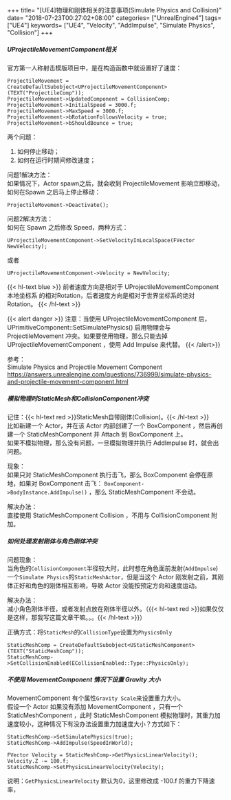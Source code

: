 +++
title= "[UE4]物理和刚体相关的注意事项(Simulate Physics and Collision)"
date= "2018-07-23T00:27:02+08:00"
categories= ["UnrealEngine4"]
tags= ["UE4"]
keywords= ["UE4", "Velocity", "AddImpulse", "Simulate Physics", "Collision"]
+++

##### UProjectileMovementComponent相关

官方第一人称射击模版项目中，是在构造函数中就设置好了速度：

	ProjectileMovement = CreateDefaultSubobject<UProjectileMovementComponent>(TEXT("ProjectileComp"));
	ProjectileMovement->UpdatedComponent = CollisionComp;
	ProjectileMovement->InitialSpeed = 3000.f;
	ProjectileMovement->MaxSpeed = 3000.f;
	ProjectileMovement->bRotationFollowsVelocity = true;
	ProjectileMovement->bShouldBounce = true;

两个问题：

1. 如何停止移动；
2. 如何在运行时期间修改速度；

问题1解决方法：  
如果情况下，Actor spawn之后，就会收到 ProjectileMovement 影响立即移动，如何在Spawn 之后马上停止移动：

	ProjectileMovement->Deactivate();

问题2解决方法：  	
如何在 Spawn 之后修改 Speed，两种方式：

	UProjectileMovementComponent->SetVelocityInLocalSpace(FVector NewVelocity);
	
或者

	UProjectileMovementComponent->Velocity = NewVelocity;
	
{{< hl-text blue >}}
前者速度方向是相对于 UProjectileMovementComponent本地坐标系 的相对Rotation，后者速度方向是相对于世界坐标系的绝对Rotation。
{{< /hl-text >}}

{{< alert danger >}}
注意：当使用 UProjectileMovementComponent 后，UPrimitiveComponent::SetSimulatePhysics() 启用物理会与 ProjectileMovement 冲突。如果要使用物理，那么只能去掉 UProjectileMovementComponent ，使用 Add Impulse 来代替。
{{< /alert>}}

参考：  
Simulate Physics and Projectile Movement Component  
https://answers.unrealengine.com/questions/736999/simulate-physics-and-projectile-movement-component.html

##### 模拟物理时StaticMesh和CollisionComponent冲突
记住：{{< hl-text red >}}StaticMesh自带刚体(Collision)。{{< /hl-text >}}  
比如新建一个 Actor，并在该 Actor 内部创建了一个 BoxComponent ，然后再创建一个 StaticMeshComponent 并 Attach 到 BoxComponent 上。  
如果不模拟物理，那么没有问题，一旦模拟物理并执行 AddImpulse 时，就会出问题。

现象：  
如果只对 StaticMeshComponent 执行击飞，那么 BoxComponent 会停在原地，如果对 BoxComponent 击飞： `BoxComponent->BodyInstance.AddImpulse()` ，那么 StaticMeshComponent 不会动。

解决办法：  
直接使用 StaticMeshComponent Collision ，不用与 Col1isionComponent 附加。


##### 如何处理发射刚体与角色刚体冲突

问题现象：  
当角色的`CollisionComponent`半径较大时，此时想在角色面前发射(`AddImpulse`)一个`Simulate Physics`的`StaticMeshActor`，但是当这个 Actor 刚发射之前，其刚体正好和角色的刚体相互影响，导致 Actor 没能按预定方向和速度运动。

解决办法：  
减小角色刚体半径，或者发射点放在刚体半径以外。（{{< hl-text red >}}如果仅仅是这样，那我写这篇文章干嘛。。。{{< /hl-text >}}）

正确方式：将`StaticMesh`的`CollisionType`设置为`PhysicsOnly`

	StaticMeshComp = CreateDefaultSubobject<UStaticMeshComponent>(TEXT("StaticMeshComp"));
	StaticMeshComp->SetCollisionEnabled(ECollisionEnabled::Type::PhysicsOnly);
	
##### 不使用 MovementComponent 情况下设置 Gravity 大小

MovementComponent 有个属性`Gravity Scale`来设置重力大小。  
假设一个 Actor 如果没有添加 MovementComponent ，只有一个 StaticMeshComponent ，此时 StaticMeshComponent 模拟物理时，其重力加速度较小，这种情况下有没办法设置重力加速度大小？方式如下：

	StaticMeshComp->SetSimulatePhysics(true);
	StaticMeshComp->AddImpulse(SpeedInWorld);

	FVector Velocity = StaticMeshComp->GetPhysicsLinearVelocity();
	Velocity.Z -= 100.f;
	StaticMeshComp->SetPhysicsLinearVelocity(Velocity);
	
说明：`GetPhysicsLinearVelocity` 默认为0，这里修改成 -100.f 的重力下降速率，
	